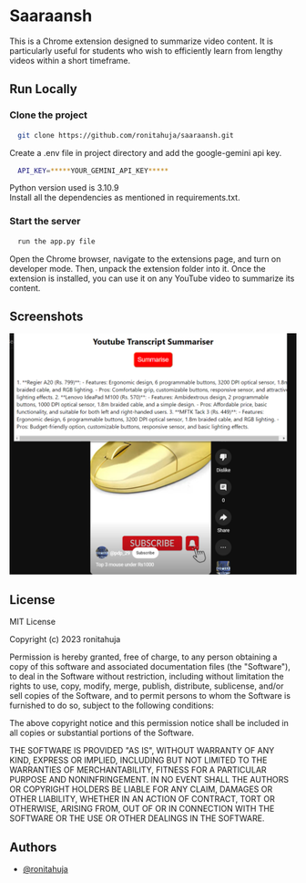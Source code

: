 
# Saaraansh

This is a Chrome extension designed to summarize video content. It is particularly useful for students who wish to efficiently learn from lengthy videos within a short timeframe.


## Run Locally

### Clone the project

```bash
  git clone https://github.com/ronitahuja/saaraansh.git
```

  Create a .env file in project directory and add the google-gemini api key.

  ```bash
    API_KEY=*****YOUR_GEMINI_API_KEY*****
  ```

Python version used is 3.10.9\
Install all the dependencies as mentioned in requirements.txt.

### Start the server

```bash
  run the app.py file
```
Open the Chrome browser, navigate to the extensions page, and turn on developer mode. Then, unpack the extension folder into it. Once the extension is installed, you can use it on any YouTube video to summarize its content.

## Screenshots

![App Screenshot](https://github.com/ronitahuja/saaraansh/blob/main/saaraansh.png)



## License

MIT License

Copyright (c) 2023 ronitahuja

Permission is hereby granted, free of charge, to any person obtaining a copy
of this software and associated documentation files (the "Software"), to deal
in the Software without restriction, including without limitation the rights
to use, copy, modify, merge, publish, distribute, sublicense, and/or sell
copies of the Software, and to permit persons to whom the Software is
furnished to do so, subject to the following conditions:

The above copyright notice and this permission notice shall be included in all
copies or substantial portions of the Software.

THE SOFTWARE IS PROVIDED "AS IS", WITHOUT WARRANTY OF ANY KIND, EXPRESS OR
IMPLIED, INCLUDING BUT NOT LIMITED TO THE WARRANTIES OF MERCHANTABILITY,
FITNESS FOR A PARTICULAR PURPOSE AND NONINFRINGEMENT. IN NO EVENT SHALL THE
AUTHORS OR COPYRIGHT HOLDERS BE LIABLE FOR ANY CLAIM, DAMAGES OR OTHER
LIABILITY, WHETHER IN AN ACTION OF CONTRACT, TORT OR OTHERWISE, ARISING FROM,
OUT OF OR IN CONNECTION WITH THE SOFTWARE OR THE USE OR OTHER DEALINGS IN THE
SOFTWARE.



## Authors

- [@ronitahuja](https://github.com/ronitahuja)


